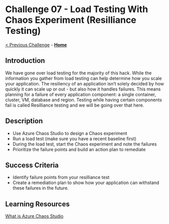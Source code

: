 # Challenge 07 - Load Testing With Chaos Experiment (Resilliance Testing)

[< Previous Challenge](./Challenge-06.md) - **[Home](../README.md)**

## Introduction

We have gone over load testing for the majority of this hack.  While the information you gather from load testing can help determine how you scale your application.  The resiliency of an application isn’t solely decided by how quickly it can scale up or out - but also how it handles failures. This means planning for a failure of every application component: a single container, cluster, VM, database and region.  Testing while having certain components fail is called Resilliance testing and we will be going over that here.

## Description

- Use Azure Chaos Studio to design a Chaos experiment
- Run a load test (make sure you have a recent baseline first)
- During the load test, start the Chaos experiment and note the failures
- Prioritize the failure points and build an action plan to remediate

## Success Criteria

- Identify failure points from your resilliance test
- Create a remediation plan to show how your application can withstand these failures in the future.

## Learning Resources

[What is Azure Chaos Studio](https://docs.microsoft.com/en-us/azure/chaos-studio/chaos-studio-overview)



